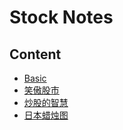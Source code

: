 # Stock Notes
## Content
- [Basic](notes/basic-notes.md)
- [笑傲股市](books/xiao-ao-gu-shi.md)
- [炒股的智慧](books/chao-gu-de-zhi-hui.md)
- [日本蜡烛图](ri-ben-la-zhu-tu-ji-shu.md)
